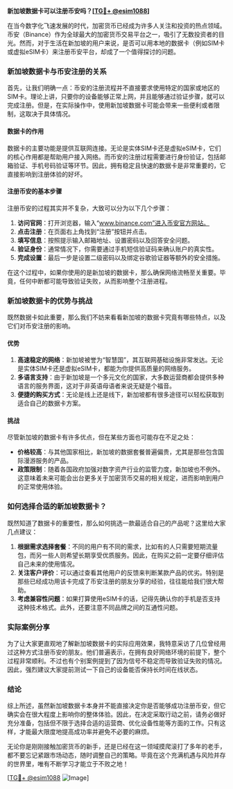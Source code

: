 **新加坡数据卡可以注册币安吗？[[TG💪+ @esim1088](https://t.me/s/esim1088)]**

在当今数字化飞速发展的时代，加密货币已经成为许多人关注和投资的热点领域。币安（Binance）作为全球最大的加密货币交易平台之一，吸引了无数投资者的目光。然而，对于生活在新加坡的用户来说，是否可以用本地的数据卡（例如SIM卡或虚拟eSIM卡）来注册币安平台，却成了一个值得探讨的问题。

### 新加坡数据卡与币安注册的关系

首先，让我们明确一点：币安的注册流程并不直接要求使用特定的国家或地区的SIM卡。理论上讲，只要你的设备能够正常上网，并且能够通过验证步骤，就可以完成注册。但是，在实际操作中，使用新加坡数据卡可能会带来一些便利或者限制，这取决于具体情况。

#### 数据卡的作用

数据卡的主要功能是提供互联网连接。无论是实体SIM卡还是虚拟eSIM卡，它们的核心作用都是帮助用户接入网络。而币安的注册过程需要进行身份验证，包括邮箱验证、手机号码验证等环节。因此，拥有稳定且快速的数据卡是非常重要的，它直接影响到注册体验的好坏。

#### 注册币安的基本步骤

注册币安的过程其实并不复杂，大致可以分为以下几个步骤：

1. **访问官网**：打开浏览器，输入“www.binance.com”进入币安官方网站。
2. **点击注册**：在页面右上角找到“注册”按钮并点击。
3. **填写信息**：按照提示输入邮箱地址、设置密码以及回答安全问题。
4. **验证身份**：通常情况下，你需要通过手机短信验证码来确认账户的真实性。
5. **完成设置**：最后一步是设置二级密码以及绑定谷歌验证器等额外的安全措施。

在这个过程中，如果你使用的是新加坡的数据卡，那么确保网络流畅至关重要。毕竟，任何中断都可能导致验证失败，从而影响整个注册进程。

### 新加坡数据卡的优势与挑战

既然数据卡如此重要，那么我们不妨来看看新加坡的数据卡究竟有哪些特点，以及它们对币安注册的影响。

#### 优势

1. **高速稳定的网络**：新加坡被誉为“智慧国”，其互联网基础设施非常发达。无论是实体SIM卡还是虚拟eSIM卡，都能为你提供高质量的网络服务。
2. **多语言支持**：由于新加坡是一个多元文化的国家，大多数运营商都会提供多种语言的服务界面，这对于非英语母语者来说无疑是个福音。
3. **便捷的购买方式**：无论是线上还是线下，新加坡都有很多途径可以轻松获取到适合自己的数据卡方案。

#### 挑战

尽管新加坡的数据卡有许多优点，但在某些方面也可能存在不足之处：
- **价格较高**：与其他国家相比，新加坡的数据套餐普遍偏贵，尤其是那些包含国际漫游服务的产品。
- **政策限制**：随着各国政府加强对数字资产行业的监管力度，新加坡也不例外。这意味着未来可能会出台更多关于加密货币交易的相关规定，进而影响到用户的正常使用体验。

### 如何选择合适的新加坡数据卡？

既然知道了数据卡的重要性，那么如何挑选一款最适合自己的产品呢？这里给大家几点建议：

1. **根据需求选择套餐**：不同的用户有不同的需求，比如有的人只需要短期流量包，而另一些人则希望长期享受优质服务。因此，在购买之前一定要仔细评估自己未来的使用情况。
2. **关注客户评价**：可以通过查看其他用户的反馈来判断某款产品的优劣。特别是那些已经成功用该卡完成了币安注册的朋友分享的经验，往往能给我们很大帮助。
3. **考虑兼容性问题**：如果打算使用eSIM卡的话，记得先确认你的手机是否支持这种技术格式。此外，还要注意不同品牌之间的互通性问题。

### 实际案例分享

为了让大家更直观地了解新加坡数据卡的实际应用效果，我特意采访了几位曾经用过这种方式注册币安的朋友。他们普遍表示，在拥有良好网络环境的前提下，整个过程非常顺利。不过也有个别案例提到了因为信号不稳定而导致验证失败的情况。因此，强烈建议大家提前测试一下自己的设备能否保持长时间在线状态。

### 结论

综上所述，虽然新加坡数据卡本身并不能直接决定你是否能够成功注册币安，但它确实会在很大程度上影响你的整体体验。因此，在决定采取行动之前，请务必做好充分准备，包括但不限于选择合适的运营商、优化设备性能等方面的工作。只有这样，才能最大限度地提高成功率并避免不必要的麻烦。

无论你是刚刚接触加密货币的新手，还是已经在这一领域摸爬滚打了多年的老手，都不要忘记紧跟市场动态，随时调整自己的策略。毕竟在这个充满机遇与风险并存的世界里，唯有不断学习才能立于不败之地！

[[TG💪+ @esim1088](https://t.me/s/esim1088) ![Image](https://i.postimg.cc/4NQfJmqS/Snipaste-2025-05-13-00-14-12.png)]